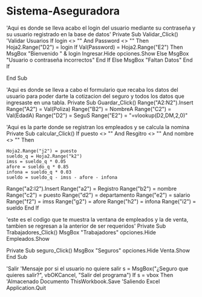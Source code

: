 # Sistema-Aseguradora
'Aqui es donde se lleva acabo el login del usuario mediante su contraseña y su usuario registrado en la base de datos'
Private Sub Validar_Click()
'Validar Usuarios
If login <> "" And Password <> "" Then
Hoja2.Range("D2") = login
If Val(Password) = Hoja2.Range("E2") Then
   MsgBox "Bienvenido " & login
   Ingresar.Hide
   opciones.Show
Else
    MsgBox "Usuario o contraseña incorrectos"
   End If
Else
  MsgBox "Faltan Datos"
  End If
  

End Sub

'Aqui es donde se lleva a cabo el formulario que recaba los datos del usuario para poder darte la cotizacion del seguro y todos los datos que ingresaste en una tabla.
Private Sub Guardar_Click()
Range("A2:N2").Insert
Range("A2") = Val(Poliza)
Range("B2") = NombreA
Range("C2") = Val(EdadA)
Range("D2") = SeguS
Range("E2") = "=vlookup(D2,DM,2,0)"

'Aqui es la parte donde se registran los empleados y se calcula la nomina
Private Sub calcular_Click()
If puesto <> "" And Resgitro <> "" And nombre <> "" Then

    Hoja2.Range("j2") = puesto
    sueldo_q = Hoja2.Range("k2")
    imss = sueldo_q * 0.05
    afore = sueldo_q * 0.85
    infona = sueldo_q * 0.03
    sueldo = sueldo_q - imss - afore - infona
   
Range("a2:I2").Insert
Range("a2") = Registro
Range("b2") = nombre
Range("c2") = puesto
Range("d2") = departamento
Range("e2") = salario
Range("f2") = imss
Range("g2") = afore
Range("h2") = infona
Range("i2") = sueldo
 End If
 
 'este es el codigo que te muestra la ventana de empleados y la de venta, tambien se regresan a la anterior de ser requeridos'
Private Sub Trabajadores_Click()
MsgBox "Trabajadores"
   opciones.Hide
   Empleados.Show 
   
   Private Sub seguro_Click()
MsgBox "Seguros"
   opciones.Hide
   Venta.Show
End Sub
 
 'Salir 
'Mensaje por si el usuario no quiere salir
s = MsgBox("¿Seguro que quieres salir?", vbOKCancel, "Salir del programa")
If s = vbox Then
'Almacenado Documento
ThisWorkbook.Save
'Saliendo Excel
Application.Quit
 
 
 
 
 
 
 
 
 
 
